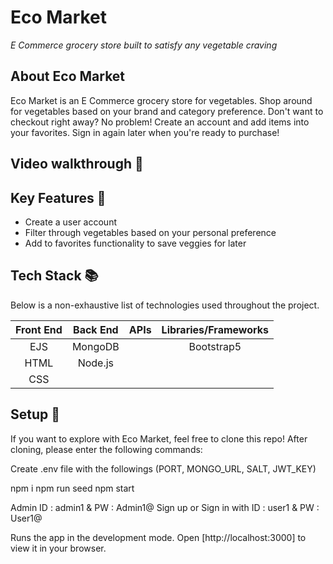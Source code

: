 # Eco Market

<em>E Commerce grocery store built to satisfy any vegetable craving</em>

## About Eco Market

Eco Market is an E Commerce grocery store for vegetables. Shop around for vegetables based on your brand and category preference. Don't want to checkout right away? No problem! Create an account and add items into your favorites. Sign in again later when you're ready to purchase!

## Video walkthrough :movie_camera:

## Key Features :key:

- Create a user account
- Filter through vegetables based on your personal preference
- Add to favorites functionality to save veggies for later

## Tech Stack :books:

Below is a non-exhaustive list of technologies used throughout the project.

| Front End | Back End | APIs | Libraries/Frameworks |
| :-------: | :------: | :--: | :------------------: |
|    EJS    | MongoDB  |      |      Bootstrap5      |
|   HTML    | Node.js  |      |
|    CSS    |          |      |

## Setup :rocket:

If you want to explore with Eco Market, feel free to clone this repo! After cloning, please enter the following commands:

Create .env file with the followings (PORT, MONGO_URL, SALT, JWT_KEY)

npm i
npm run seed
npm start

Admin ID : admin1 & PW : Admin1@
Sign up or Sign in with ID : user1 & PW : User1@

Runs the app in the development mode.
Open [http://localhost:3000] to view it in your browser.
